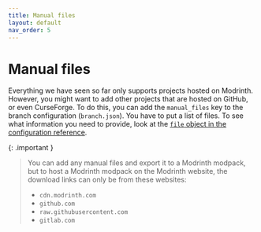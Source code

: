 ```yaml
---
title: Manual files
layout: default
nav_order: 5
---
```


# Manual files

Everything we have seen so far only supports projects hosted on Modrinth. However, you might want to add other
projects that are hosted on GitHub, or even CurseForge. To do this, you can add the `manual_files` key to the branch
configuration (`branch.json`). You have to put a list of files.
To see what information you need to provide, look at the [`file` object in the configuration reference](configuration-reference.html#file-object).

{: .important }
> You can add any manual files and export it to a Modrinth modpack, but to host a Modrinth modpack on the Modrinth
> website, the download links can only be from these websites:
> - `cdn.modrinth.com`
> - `github.com`
> - `raw.githubusercontent.com`
> - `gitlab.com`
